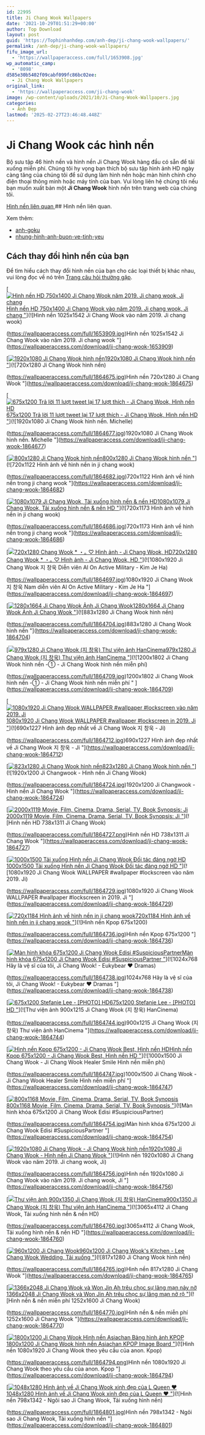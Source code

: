 ```yaml
---
id: 22995
title: Ji Chang Wook Wallpapers
date: '2021-10-29T01:51:29+00:00'
author: Top Download
layout: post
guid: 'https://Tophinhanhdep.com/anh-dep/ji-chang-wook-wallpapers/'
permalink: /anh-dep/ji-chang-wook-wallpapers/
fifu_image_url:
  - 'https://wallpaperaccess.com/full/1653908.jpg'
wp_automatic_camp:
  - '8098'
d585e30b5402f09cabf099fc86bc02ee:
  - Ji Chang Wook Wallpapers
original_link:
  - 'https://wallpaperaccess.com/ji-chang-wook'
image: /wp-content/uploads/2021/10/Ji-Chang-Wook-Wallpapers.jpg
categories:
  - Ảnh Đẹp
lastmod: '2025-02-27T23:46:48.448Z'
---
```

# Ji Chang Wook các hình nền

Bộ sưu tập 46 hình nền và hình nền Ji Chang Wook hàng đầu có sẵn để tải xuống miễn phí. Chúng tôi hy vọng bạn thích bộ sưu tập hình ảnh HD ngày càng tăng của chúng tôi để sử dụng làm hình nền hoặc màn hình chính cho điện thoại thông minh hoặc máy tính của bạn. Vui lòng liên hệ chúng tôi nếu bạn muốn xuất bản một **Ji Chang Wook** hình nền trên trang web của chúng tôi.

[Hình nền liên quan ](#related) ## Hình nền liên quan.

   
 Xem thêm:

   
- [anh-goku](https://tophinhanhdep.com/anh-anime/anh-goku/)
- [nhung-hinh-anh-buon-ve-tinh-yeu](https://tophinhanhdep.com/hinh-anh-buon/nhung-hinh-anh-buon-ve-tinh-yeu/)

## Cách thay đổi hình nền của bạn

Để tìm hiểu cách thay đổi hình nền của bạn cho các loại thiết bị khác nhau, vui lòng đọc về nó trên [Trang câu hỏi thường gặp](https://tophinhanhdep.com/faq/).

  
[[![Hình nền HD 750x1400 Ji Chang Wook năm 2019. Ji chang wook, Ji chang](https://wallpaperaccess.com/full/1653908.jpg)Hình nền HD 750x1400 Ji Chang Wook vào năm 2019. Ji chang wook, Ji chang "](https://wallpaperaccess.com/download/ji-chang-wook-1653908)](![Hình nền 1025x1542 Ji Chang Wook vào năm 2019. Ji chang wook)

(https://wallpaperaccess.com/full/1653909.jpg)Hình nền 1025x1542 Ji Chang Wook vào năm 2019. Ji chang wook "](https://wallpaperaccess.com/download/ji-chang-wook-1653909)

[[![1920x1080 Ji Chang Wook hình nền](https://wallpaperaccess.com/full/1864674.jpg)1920x1080 Ji Chang Wook hình nền "](https://wallpaperaccess.com/download/ji-chang-wook-1864674)](![720x1280 Ji Chang Wook hình nền)

(https://wallpaperaccess.com/full/1864675.jpg)Hình nền 720x1280 Ji Chang Wook "](https://wallpaperaccess.com/download/ji-chang-wook-1864675)

[[![675x1200 Trả lời 11 lượt tweet lại 17 lượt thích - Ji Chang Wook, Hình nền HD](https://wallpaperaccess.com/full/1864676.jpg)675x1200 Trả lời 11 lượt tweet lại 17 lượt thích - Ji Chang Wook, Hình nền HD "](https://wallpaperaccess.com/download/ji-chang-wook-1864676)](![1920x1080 Ji Chang Wook hình nền.  Michelle)

(https://wallpaperaccess.com/full/1864677.jpg)1920x1080 Ji Chang Wook hình nền. Michelle "](https://wallpaperaccess.com/download/ji-chang-wook-1864677)

[[![800x1280 Ji Chang Wook hình nền](https://wallpaperaccess.com/full/1864680.jpg)800x1280 Ji Chang Wook hình nền "](https://wallpaperaccess.com/download/ji-chang-wook-1864680)](![720x1122 Hình ảnh về hình nền in ji chang wook)

(https://wallpaperaccess.com/full/1864682.jpg)720x1122 Hình ảnh về hình nền trong ji chang wook "](https://wallpaperaccess.com/download/ji-chang-wook-1864682)

[[![1080x1079 Ji Chang Wook, Tải xuống hình nền & nền HD](https://wallpaperaccess.com/full/1864684.jpg)1080x1079 Ji Chang Wook, Tải xuống hình nền &amp; nền HD "](https://wallpaperaccess.com/download/ji-chang-wook-1864684)](![720x1173 Hình ảnh về hình nền in ji chang wook)

(https://wallpaperaccess.com/full/1864686.jpg)720x1173 Hình ảnh về hình nền trong ji chang wook "](https://wallpaperaccess.com/download/ji-chang-wook-1864686)

[[![720x1280 Chang Wook * ・｡ ♡ Hình ảnh - Ji Chang Wook, HD](https://wallpaperaccess.com/full/1864693.jpg)720x1280 Chang Wook \* ・｡ ♡ Hình ảnh - Ji Chang Wook, HD "](https://wallpaperaccess.com/download/ji-chang-wook-1864693)](![1080x1920 Ji Chang Wook 지 창욱 Diễn viên Al On Active Military - Kim Je Ha)

(https://wallpaperaccess.com/full/1864697.jpg)1080x1920 Ji Chang Wook 지 창욱 Nam diễn viên Al On Active Military - Kim Je Ha "](https://wallpaperaccess.com/download/ji-chang-wook-1864697)

[[![1280x1664 Ji Chang Wook Ảnh Ji Chang Wook](https://wallpaperaccess.com/full/1864698.jpg)1280x1664 Ji Chang Wook Ảnh Ji Chang Wook "](https://wallpaperaccess.com/download/ji-chang-wook-1864698)](![883x1280 Ji Chang Wook hình nền)

(https://wallpaperaccess.com/full/1864704.jpg)883x1280 Ji Chang Wook hình nền "](https://wallpaperaccess.com/download/ji-chang-wook-1864704)

[[![979x1280 Ji Chang Wook (지 창욱) Thư viện ảnh HanCinema](https://wallpaperaccess.com/full/1864708.jpg)979x1280 Ji Chang Wook (지 창욱) Thư viện ảnh HanCinema "](https://wallpaperaccess.com/download/ji-chang-wook-1864708)](![1200x1802 Ji Chang Wook hình nền -① - Ji Chang Wook hình nền miễn phí)

(https://wallpaperaccess.com/full/1864709.jpg)1200x1802 Ji Chang Wook hình nền -① - Ji Chang Wook hình nền miễn phí " ](https://wallpaperaccess.com/download/ji-chang-wook-1864709)

[[![1080x1920 Ji Chang Wook WALLPAPER #wallpaper #lockscreen vào năm 2019. Ji](https://wallpaperaccess.com/full/1864710.jpg)1080x1920 Ji Chang Wook WALLPAPER #wallpaper #lockscreen in 2019. Ji "](https://wallpaperaccess.com/download/ji-chang-wook-1864710)](![690x1227 Hình ảnh đẹp nhất về Ji Chang Wook 지 창욱 - Ji)

(https://wallpaperaccess.com/full/1864712.jpg)690x1227 Hình ảnh đẹp nhất về Ji Chang Wook 지 창욱 - Ji "](https://wallpaperaccess.com/download/ji-chang-wook-1864712)

[[![823x1280 Ji Chang Wook hình nền](https://wallpaperaccess.com/full/1864713.jpg)823x1280 Ji Chang Wook hình nền "](https://wallpaperaccess.com/download/ji-chang-wook-1864713)](![1920x1200 Ji Changwook - Hình nền Ji Chang Wook)

(https://wallpaperaccess.com/full/1864724.jpg)1920x1200 Ji Changwook - Hình nền Ji Chang Wook "](https://wallpaperaccess.com/download/ji-chang-wook-1864724)

[[![2000x1119 Movie, Film, Cinema, Drama, Serial, TV, Book Synopsis: Ji](https://wallpaperaccess.com/full/1864726.jpg)2000x1119 Movie, Film, Cinema, Drama, Serial, TV, Book Synopsis: Ji "](https://wallpaperaccess.com/download/ji-chang-wook-1864726)](![Hình nền HD 738x1311 Ji Chang Wook)

(https://wallpaperaccess.com/full/1864727.png)Hình nền HD 738x1311 Ji Chang Wook "](https://wallpaperaccess.com/download/ji-chang-wook-1864727)

[[![1000x1500 Tải xuống Hình nền Ji Chang Wook Đối tác đáng ngờ HD](https://wallpaperaccess.com/full/1864728.jpg)1000x1500 Tải xuống Hình nền Ji Chang Wook Đối tác đáng ngờ HD "](https://wallpaperaccess.com/download/ji-chang-wook-1864728)](![1080x1920 Ji Chang Wook WALLPAPER #wallpaper #lockscreen vào năm 2019. Ji)

(https://wallpaperaccess.com/full/1864729.jpg)1080x1920 Ji Chang Wook WALLPAPER #wallpaper #lockscreen in 2019. Ji "](https://wallpaperaccess.com/download/ji-chang-wook-1864729)

[[![720x1184 Hình ảnh về hình nền in ji chang wook](https://wallpaperaccess.com/full/1864734.jpg)720x1184 Hình ảnh về hình nền in ji chang wook "](https://wallpaperaccess.com/download/ji-chang-wook-1864734)](![Hình nền Kpop 675x1200)

(https://wallpaperaccess.com/full/1864736.jpg)Hình nền Kpop 675x1200 "](https://wallpaperaccess.com/download/ji-chang-wook-1864736)

[[![Màn hình khóa 675x1200 Ji Chang Wook Edisi #SuspiciousPartner](https://wallpaperaccess.com/full/1864737.jpg)Màn hình khóa 675x1200 Ji Chang Wook Edisi #SuspiciousPartner "](https://wallpaperaccess.com/download/ji-chang-wook-1864737)](![1024x768 Hãy là vệ sĩ của tôi, Ji Chang Wook!  - Eukybear ♥ Dramas)

(https://wallpaperaccess.com/full/1864738.jpg)1024x768 Hãy là vệ sĩ của tôi, Ji Chang Wook! - Eukybear ♥ Dramas "](https://wallpaperaccess.com/download/ji-chang-wook-1864738)

[[![675x1200 Stefanie Lee - [PHOTO] HD](https://wallpaperaccess.com/full/1864743.jpg)675x1200 Stefanie Lee - \[PHOTO\] HD "](https://wallpaperaccess.com/download/ji-chang-wook-1864743)](![Thư viện ảnh 900x1215 Ji Chang Wook (지 창욱) HanCinema)

(https://wallpaperaccess.com/full/1864744.jpg)900x1215 Ji Chang Wook (지 창욱) Thư viện ảnh HanCinema "](https://wallpaperaccess.com/download/ji-chang-wook-1864744)

[[![Hình nền Kpop 675x1200 - Ji Chang Wook Best, Hình nền HD](https://wallpaperaccess.com/full/1864746.jpg)Hình nền Kpop 675x1200 - Ji Chang Wook Best, Hình nền HD "](https://wallpaperaccess.com/download/ji-chang-wook-1864746)](![1000x1500 Ji Chang Wook - Ji Chang Wook Healer Smile Hình nền miễn phí)

(https://wallpaperaccess.com/full/1864747.jpg)1000x1500 Ji Chang Wook - Ji Chang Wook Healer Smile Hình nền miễn phí "](https://wallpaperaccess.com/download/ji-chang-wook-1864747)

[[![800x1168 Movie, Film, Cinema, Drama, Serial, TV, Book Synopsis](https://wallpaperaccess.com/full/1864751.jpg)800x1168 Movie, Film, Cinema, Drama, Serial, TV, Book Synopsis "](https://wallpaperaccess.com/download/ji-chang-wook-1864751)](![Màn hình khóa 675x1200 Ji Chang Wook Edisi #SuspiciousPartner)

(https://wallpaperaccess.com/full/1864754.jpg)Màn hình khóa 675x1200 Ji Chang Wook Edisi #SuspiciousPartner "](https://wallpaperaccess.com/download/ji-chang-wook-1864754)

[[![1920x1080 Ji Chang Wook - Ji Chang Wook hình nền](https://wallpaperaccess.com/full/1864755.jpg)1920x1080 Ji Chang Wook - Hình nền Ji Chang Wook "](https://wallpaperaccess.com/download/ji-chang-wook-1864755)](![Hình nền 1920x1080 Ji Chang Wook vào năm 2019. Ji chang wook, Ji)

(https://wallpaperaccess.com/full/1864756.jpg)Hình nền 1920x1080 Ji Chang Wook vào năm 2019. Ji chang wook, Ji "](https://wallpaperaccess.com/download/ji-chang-wook-1864756)

[[![Thư viện ảnh 900x1350 Ji Chang Wook (지 창욱) HanCinema](https://wallpaperaccess.com/full/1864757.jpg)900x1350 Ji Chang Wook (지 창욱) Thư viện ảnh HanCinema "](https://wallpaperaccess.com/download/ji-chang-wook-1864757)](![3065x4112 Ji Chang Wook, Tải xuống hình nền & nền HD)

(https://wallpaperaccess.com/full/1864760.jpg)3065x4112 Ji Chang Wook, Tải xuống hình nền &amp; nền HD "](https://wallpaperaccess.com/download/ji-chang-wook-1864760)

[[![960x1200 Ji Chang Wook](https://wallpaperaccess.com/full/1864764.jpg)960x1200 Ji Chang Wook's Kitchen - Lee Chang Wook Wedding, Tải xuống "](https://wallpaperaccess.com/download/ji-chang-wook-1864764)](![817x1280 Ji Chang Wook hình nền)

(https://wallpaperaccess.com/full/1864765.jpg)Hình nền 817x1280 Ji Chang Wook "](https://wallpaperaccess.com/download/ji-chang-wook-1864765)

[[![1366x2048 Ji Chang Wook và Won Jin Ah trêu chọc sự lãng mạn nảy nở](https://wallpaperaccess.com/full/1864767.jpg)1366x2048 Ji Chang Wook và Won Jin Ah trêu chọc sự lãng mạn nở rộ "](https://wallpaperaccess.com/download/ji-chang-wook-1864767)](![Hình nền & nền miễn phí 1252x1600 Ji Chang Wook)

(https://wallpaperaccess.com/full/1864770.jpg)Hình nền &amp; nền miễn phí 1252x1600 Ji Chang Wook "](https://wallpaperaccess.com/download/ji-chang-wook-1864770)

[[![1800x1200 Ji Chang Wook Hình nền Asiachan Bảng hình ảnh KPOP](https://wallpaperaccess.com/full/1864771.jpg)1800x1200 Ji Chang Wook hình nền Asiachan KPOP Image Board "](https://wallpaperaccess.com/download/ji-chang-wook-1864771)](![Hình nền 1080x1920 Ji Chang Wook theo yêu cầu của anon.  Kpop)

(https://wallpaperaccess.com/full/1864794.png)Hình nền 1080x1920 Ji Chang Wook theo yêu cầu của anon. Kpop "](https://wallpaperaccess.com/download/ji-chang-wook-1864794)

[[![1048x1280 Hình ảnh về Ji Chang Wook xinh đẹp của L Queen ❤](https://wallpaperaccess.com/full/1864796.jpg)1048x1280 Hình ảnh về Ji Chang Wook xinh đẹp của L Queen ❤ "](https://wallpaperaccess.com/download/ji-chang-wook-1864796)](![Hình nền 798x1342 - Ngôi sao Ji Chang Wook, Tải xuống hình nền)

(https://wallpaperaccess.com/full/1864801.jpg)Hình nền 798x1342 - Ngôi sao Ji Chang Wook, Tải xuống hình nền "](https://wallpaperaccess.com/download/ji-chang-wook-1864801)
